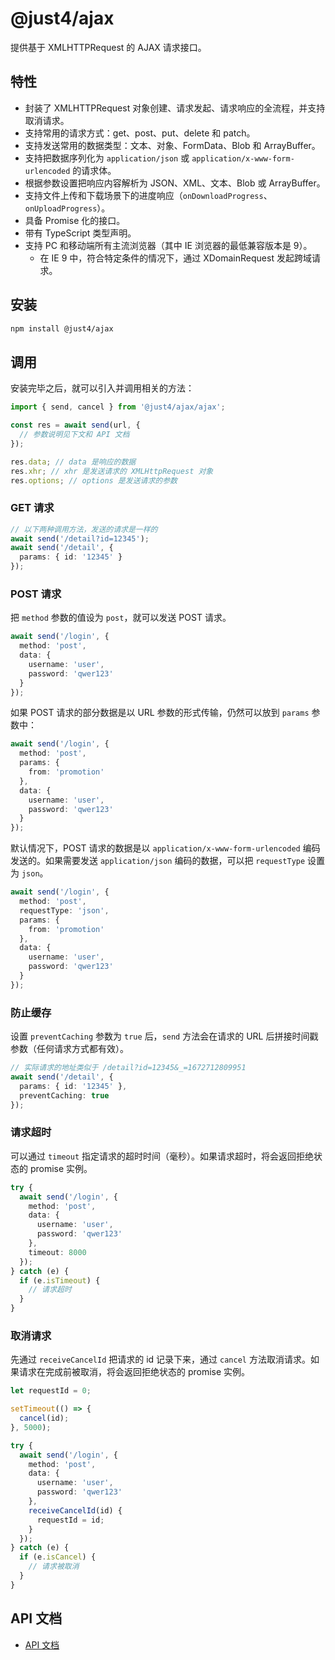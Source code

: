 # @just4/ajax

提供基于 XMLHTTPRequest 的 AJAX 请求接口。

## 特性
- 封装了 XMLHTTPRequest 对象创建、请求发起、请求响应的全流程，并支持取消请求。
- 支持常用的请求方式：get、post、put、delete 和 patch。
- 支持发送常用的数据类型：文本、对象、FormData、Blob 和 ArrayBuffer。
- 支持把数据序列化为 `application/json` 或 `application/x-www-form-urlencoded` 的请求体。
- 根据参数设置把响应内容解析为 JSON、XML、文本、Blob 或 ArrayBuffer。
- 支持文件上传和下载场景下的进度响应（`onDownloadProgress`、`onUploadProgress`）。
- 具备 Promise 化的接口。
- 带有 TypeScript 类型声明。
- 支持 PC 和移动端所有主流浏览器（其中 IE 浏览器的最低兼容版本是 9）。
  - 在 IE 9 中，符合特定条件的情况下，通过 XDomainRequest 发起跨域请求。

## 安装

```bash
npm install @just4/ajax
```

## 调用

安装完毕之后，就可以引入并调用相关的方法：

```typescript
import { send, cancel } from '@just4/ajax/ajax';

const res = await send(url, {
  // 参数说明见下文和 API 文档
});

res.data; // data 是响应的数据
res.xhr; // xhr 是发送请求的 XMLHttpRequest 对象
res.options; // options 是发送请求的参数
```

### GET 请求

```typescript
// 以下两种调用方法，发送的请求是一样的
await send('/detail?id=12345');
await send('/detail', {
  params: { id: '12345' }
});
```

### POST 请求

把 `method` 参数的值设为 `post`，就可以发送 POST 请求。

```typescript
await send('/login', {
  method: 'post',
  data: {
    username: 'user',
    password: 'qwer123'
  }
});
```

如果 POST 请求的部分数据是以 URL 参数的形式传输，仍然可以放到 `params` 参数中：

```typescript
await send('/login', {
  method: 'post',
  params: {
    from: 'promotion'
  },
  data: {
    username: 'user',
    password: 'qwer123'
  }
});
```

默认情况下，POST 请求的数据是以 `application/x-www-form-urlencoded` 编码发送的。如果需要发送 `application/json` 编码的数据，可以把 `requestType` 设置为 `json`。

```typescript
await send('/login', {
  method: 'post',
  requestType: 'json',
  params: {
    from: 'promotion'
  },
  data: {
    username: 'user',
    password: 'qwer123'
  }
});
```

### 防止缓存

设置 `preventCaching` 参数为 `true` 后，`send` 方法会在请求的 URL 后拼接时间戳参数（任何请求方式都有效）。

```typescript
// 实际请求的地址类似于 /detail?id=12345&_=1672712809951
await send('/detail', {
  params: { id: '12345' },
  preventCaching: true
});
```

### 请求超时

可以通过 `timeout` 指定请求的超时时间（毫秒）。如果请求超时，将会返回拒绝状态的 promise 实例。

```typescript
try {
  await send('/login', {
    method: 'post',
    data: {
      username: 'user',
      password: 'qwer123'
    },
    timeout: 8000
  });
} catch (e) {
  if (e.isTimeout) {
    // 请求超时
  }
}
```

### 取消请求

先通过 `receiveCancelId` 把请求的 id 记录下来，通过 `cancel` 方法取消请求。如果请求在完成前被取消，将会返回拒绝状态的 promise 实例。

```typescript
let requestId = 0;

setTimeout(() => {
  cancel(id);
}, 5000);

try {
  await send('/login', {
    method: 'post',
    data: {
      username: 'user',
      password: 'qwer123'
    },
    receiveCancelId(id) {
      requestId = id;
    }
  });
} catch (e) {
  if (e.isCancel) {
    // 请求被取消
  }
}
```

## API 文档
- [API 文档](https://heeroluo.github.io/just4/ajax/index.html)

